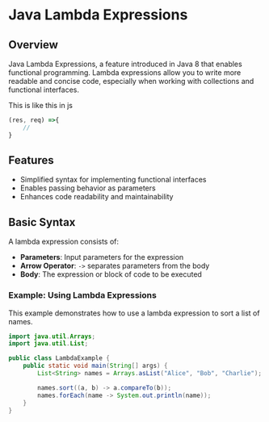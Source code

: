 # Java Lambda Expressions

## Overview

Java Lambda Expressions, a feature introduced in Java 8 that enables functional programming. Lambda expressions allow you to write more readable and concise code, especially when working with collections and functional interfaces.

This is like this in js
```javascript
(res, req) =>{
    //
}
```


## Features

- Simplified syntax for implementing functional interfaces
- Enables passing behavior as parameters
- Enhances code readability and maintainability

## Basic Syntax

A lambda expression consists of:
- **Parameters**: Input parameters for the expression
- **Arrow Operator**: `->` separates parameters from the body
- **Body**: The expression or block of code to be executed

### Example: Using Lambda Expressions

This example demonstrates how to use a lambda expression to sort a list of names.

```java
import java.util.Arrays;
import java.util.List;

public class LambdaExample {
    public static void main(String[] args) {
        List<String> names = Arrays.asList("Alice", "Bob", "Charlie");

        names.sort((a, b) -> a.compareTo(b));
        names.forEach(name -> System.out.println(name));
    }
}
